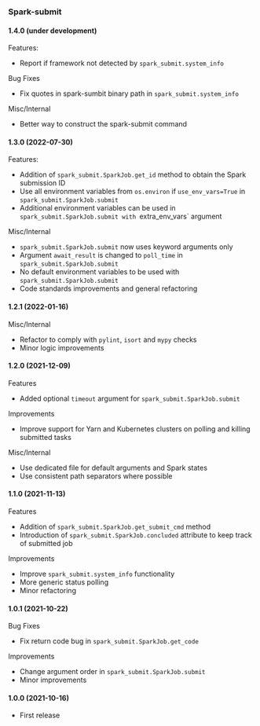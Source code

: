 ### Spark-submit

#### 1.4.0 (under development)
Features:
- Report if framework not detected by `spark_submit.system_info`

Bug Fixes
- Fix quotes in spark-sumbit binary path in `spark_submit.system_info`

Misc/Internal
- Better way to construct the spark-submit command

#### 1.3.0 (2022-07-30)
Features:
- Addition of `spark_submit.SparkJob.get_id` method to obtain the Spark submission ID
- Use all environment variables from `os.environ` if `use_env_vars=True` in `spark_submit.SparkJob.submit`
- Additional environment variables can be used in `spark_submit.SparkJob.submit with `extra_env_vars` argument

Misc/Internal
- `spark_submit.SparkJob.submit` now uses keyword arguments only
- Argument `await_result` is changed to `poll_time` in `spark_submit.SparkJob.submit`
- No default environment variables to be used with `spark_submit.SparkJob.submit`
- Code standards improvements and general refactoring

#### 1.2.1 (2022-01-16)
Misc/Internal
- Refactor to comply with `pylint`, `isort` and `mypy` checks
- Minor logic improvements

#### 1.2.0 (2021-12-09)
Features
- Added optional `timeout` argument for `spark_submit.SparkJob.submit`

Improvements
- Improve support for Yarn and Kubernetes clusters on polling and killing submitted tasks

Misc/Internal
- Use dedicated file for default arguments and Spark states
- Use consistent path separators where possible

#### 1.1.0 (2021-11-13)
Features
- Addition of `spark_submit.SparkJob.get_submit_cmd` method
- Introduction of `spark_submit.SparkJob.concluded` attribute to keep track of submitted job

Improvements
- Improve `spark_submit.system_info` functionality
- More generic status polling
- Minor refactoring

#### 1.0.1 (2021-10-22)
Bug Fixes
- Fix return code bug in `spark_submit.SparkJob.get_code`

Improvements
- Change argument order in `spark_submit.SparkJob.submit`
- Minor improvements

#### 1.0.0 (2021-10-16)
- First release
